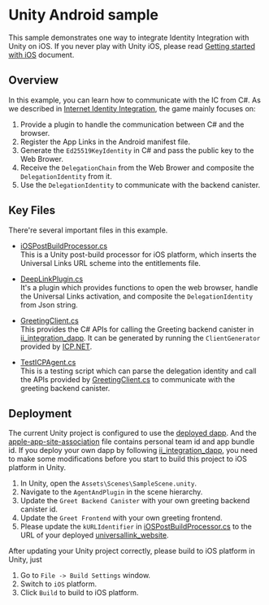 # Unity Android sample
This sample demonstrates one way to integrate Identity Integration with Unity on iOS. If you never play with Unity iOS, please read [Getting started with iOS](https://docs.unity3d.com/Manual/iphone-GettingStarted.html) document.

## Overview

In this example, you can learn how to communicate with the IC from C#. As we described in [Internet Identity Integration](../README.md#workflow), the game mainly focuses on:

1. Provide a plugin to handle the communication between C# and the browser.
2. Register the App Links in the Android manifest file.
3. Generate the `Ed25519KeyIdentity` in C# and pass the public key to the Web Brower.
4. Receive the `DelegationChain` from the Web Brower and composite the `DelegationIdentity` from it.
5. Use the `DelegationIdentity` to communicate with the backend canister.

## Key Files

There're several important files in this example.

- [iOSPostBuildProcessor.cs](./Assets/Editor/iOSPostBuildProcessor.cs)  
  This is a Unity post-build processor for iOS platform, which inserts the Universal Links URL scheme into the entitlements file.

- [DeepLinkPlugin.cs](./Assets/Scripts/DeepLinkPlugin.cs)  
  It's a plugin which provides functions to open the web browser, handle the Universal Links activation, and composite the `DelegationIdentity` from Json string.

- [GreetingClient.cs](./Assets/Scripts/GreetingClient.cs)  
  This provides the C# APIs for calling the Greeting backend canister in [ii_integration_dapp](../ii_integration_dapp/README.md). It can be generated by running the `ClientGenerator` provided by [ICP.NET](https://github.com/BoomDAO/ICP.NET).

- [TestICPAgent.cs](./Assets/Scripts/TestICPAgent.cs)  
  This is a testing script which can parse the delegation identity and call the APIs provided by [GreetingClient.cs](./Assets/Scripts/GreetingClient.cs) to communicate with the greeting backend canister.

## Deployment

The current Unity project is configured to use the [deployed dapp](https://nytzv-wqaaa-aaaan-qixdq-cai.icp0.io). And the [apple-app-site-association](https://ms43p-uaaaa-aaaan-qixeq-cai.icp0.io/.well-known/apple-app-site-association) file contains personal team id and app bundle id. If you deploy your own dapp by following <a href="../ii_integration_dapp/README.md">ii_integration_dapp</a>, you need to make some modifications before you start to build this project to iOS platform in Unity.

1. In Unity, open the `Assets\Scenes\SampleScene.unity`.
2. Navigate to the `AgentAndPlugin` in the scene hierarchy.
3. Update the `Greet Backend Canister` with your own greeting backend canister id.
4. Update the `Greet Frontend` with your own greeting frontend.
5. Please update the `kURLIdentifier` in [iOSPostBuildProcessor.cs](./Assets/Editor/iOSPostBuildProcessor.cs) to the URL of your deployed [universallink_website](../ii_integration_dapp/src/universallink_website/).

After updating your Unity project correctly, please build to iOS platform in Unity, just 
1. Go to `File -> Build Settings` window.
2. Switch to `iOS` platform.
3. Click `Build` to build to iOS platform.
